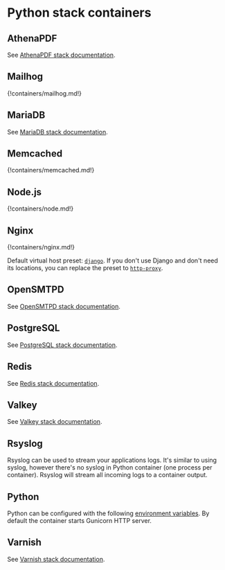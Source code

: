 # Python stack containers

## AthenaPDF

See [AthenaPDF stack documentation](../athenapdf/index.md).

## Mailhog

{!containers/mailhog.md!}

## MariaDB

See [MariaDB stack documentation](../mariadb/index.md).

## Memcached

{!containers/memcached.md!}

## Node.js

{!containers/node.md!}

## Nginx

{!containers/nginx.md!}

Default virtual host preset: [`django`](https://github.com/wodby/nginx#django). If you don't use Django and don't need its locations, you can replace the preset to [`http-proxy`](https://github.com/wodby/nginx#http-proxy-application-server).     

## OpenSMTPD

See [OpenSMTPD stack documentation](../opensmtpd/index.md).

## PostgreSQL

See [PostgreSQL stack documentation](../postgres/index.md).

## Redis

See [Redis stack documentation](../redis/index.md).

## Valkey

See [Valkey stack documentation](../valkey/index.md).

## Rsyslog

Rsyslog can be used to stream your applications logs. It's similar to using syslog, however there's no syslog in Python container (one process per container). Rsyslog will stream all incoming logs to a container output.

## Python

Python can be configured with the following [environment variables](https://github.com/wodby/python#environment-variables). By default the container starts Gunicorn HTTP server.

## Varnish

See [Varnish stack documentation](../varnish/index.md).
